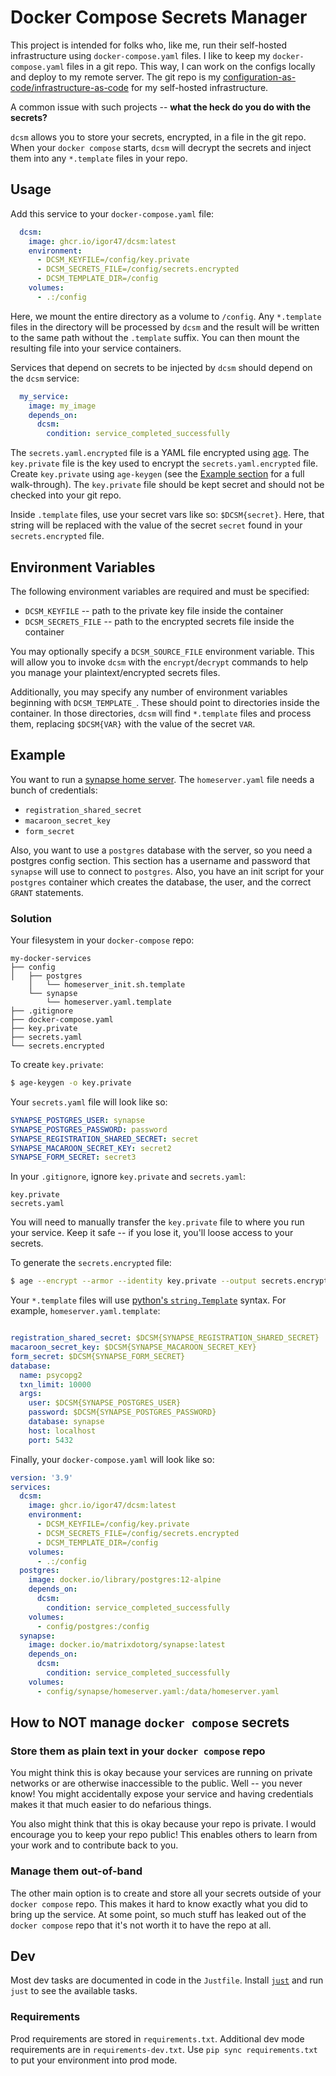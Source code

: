 # Docker Compose Secrets Manager

This project is intended for folks who, like me, run their self-hosted infrastructure using `docker-compose.yaml` files.
I like to keep my `docker-compose.yaml` files in a git repo.
This way, I can work on the configs locally and deploy to my remote server.
The git repo is my [configuration-as-code/infrastructure-as-code](https://www.cloudbees.com/blog/configuration-as-code-everything-need-know) for my self-hosted infrastructure.

A common issue with such projects -- <b>what the heck do you do with the secrets?</b>

`dcsm` allows you to store your secrets, encrypted, in a file in the git repo.
When your `docker compose` starts, `dcsm` will decrypt the secrets and inject them into any `*.template` files in your repo.

## Usage

Add this service to your `docker-compose.yaml` file:

```yaml
  dcsm:
    image: ghcr.io/igor47/dcsm:latest
    environment:
      - DCSM_KEYFILE=/config/key.private
      - DCSM_SECRETS_FILE=/config/secrets.encrypted
      - DCSM_TEMPLATE_DIR=/config
    volumes:
      - .:/config
```

Here, we mount the entire directory as a volume to `/config`.
Any `*.template` files in the directory will be processed by `dcsm` and the result will be written to the same path without the `.template` suffix.
You can then mount the resulting file into your service containers.

Services that depend on secrets to be injected by `dcsm` should depend on the `dcsm` service:

```yaml
  my_service:
    image: my_image
    depends_on:
      dcsm:
        condition: service_completed_successfully
```

The `secrets.yaml.encrypted` file is a YAML file encrypted using [age](https://age-encryption.org/).
The `key.private` file is the key used to encrypt the `secrets.yaml.encrypted` file.
Create `key.private` using `age-keygen` (see the [Example section](#Example) for a full walk-through).
The `key.private` file should be kept secret and should not be checked into your git repo.

Inside `.template` files, use your secret vars like so: `$DCSM{secret}`.
Here, that string will be replaced with the value of the secret `secret` found in your `secrets.encrypted` file.

## Environment Variables

The following environment variables are required and must be specified:

* `DCSM_KEYFILE` -- path to the private key file inside the container
* `DCSM_SECRETS_FILE` -- path to the encrypted secrets file inside the container

You may optionally specify a `DCSM_SOURCE_FILE` environment variable.
This will allow you to invoke `dcsm` with the `encrypt`/`decrypt` commands to help you manage your plaintext/encrypted secrets files.

Additionally, you may specify any number of environment variables beginning with `DCSM_TEMPLATE_`.
These should point to directories inside the container.
In those directories, `dcsm` will find `*.template` files and process them, replacing `$DCSM{VAR}` with the value of the secret `VAR`.

## Example

You want to run a [synapse home server](https://matrix-org.github.io/synapse/latest/welcome_and_overview.html).
The `homeserver.yaml` file needs a bunch of credentials:
* `registration_shared_secret`
* `macaroon_secret_key`
* `form_secret`

Also, you want to use a `postgres` database with the server, so you need a postgres config section.
This section has a username and password that `synapse` will use to connect to `postgres`.
Also, you have an init script for your `postgres` container which creates the database, the user, and the correct `GRANT` statements.

### Solution

Your filesystem in your `docker-compose` repo:

```
my-docker-services
├── config
│   ├── postgres
    │   └── homeserver_init.sh.template
    └── synapse
        └── homeserver.yaml.template
├── .gitignore
├── docker-compose.yaml
├── key.private
├── secrets.yaml
└── secrets.encrypted
```

To create `key.private`:

```bash
$ age-keygen -o key.private
```

Your `secrets.yaml` file will look like so:

```yaml
SYNAPSE_POSTGRES_USER: synapse
SYNAPSE_POSTGRES_PASSWORD: password
SYNAPSE_REGISTRATION_SHARED_SECRET: secret
SYNAPSE_MACAROON_SECRET_KEY: secret2
SYNAPSE_FORM_SECRET: secret3
```

In your `.gitignore`, ignore `key.private` and `secrets.yaml`:

```gitignore
key.private
secrets.yaml
```

You will need to manually transfer the `key.private` file to where you run your service.
Keep it safe -- if you lose it, you'll loose access to your secrets.

To generate the `secrets.encrypted` file:

```bash
$ age --encrypt --armor --identity key.private --output secrets.encrypted secrets.yaml
```

Your `*.template` files will use [python's `string.Template`](https://docs.python.org/3/library/string.html#template-strings) syntax.
For example, `homeserver.yaml.template`:

```yaml

registration_shared_secret: $DCSM{SYNAPSE_REGISTRATION_SHARED_SECRET}
macaroon_secret_key: $DCSM{SYNAPSE_MACAROON_SECRET_KEY}
form_secret: $DCSM{SYNAPSE_FORM_SECRET}
database:
  name: psycopg2
  txn_limit: 10000
  args:
    user: $DCSM{SYNAPSE_POSTGRES_USER}
    password: $DCSM{SYNAPSE_POSTGRES_PASSWORD}
    database: synapse
    host: localhost
    port: 5432
```

Finally, your `docker-compose.yaml` will look like so:

```yaml
version: '3.9'
services:
  dcsm:
    image: ghcr.io/igor47/dcsm:latest
    environment:
      - DCSM_KEYFILE=/config/key.private
      - DCSM_SECRETS_FILE=/config/secrets.encrypted
      - DCSM_TEMPLATE_DIR=/config
    volumes:
      - .:/config
  postgres:
    image: docker.io/library/postgres:12-alpine
    depends_on:
      dcsm:
        condition: service_completed_successfully
    volumes:
      - config/postgres:/config
  synapse:
    image: docker.io/matrixdotorg/synapse:latest
    depends_on:
      dcsm:
        condition: service_completed_successfully
    volumes:
      - config/synapse/homeserver.yaml:/data/homeserver.yaml
```

## How to NOT manage `docker compose` secrets

### Store them as plain text in your `docker compose` repo

You might think this is okay because your services are running on private networks or are otherwise inaccessible to the public.
Well -- you never know!
You might accidentally expose your service and having credentials makes it that much easier to do nefarious things.

You also might think that this is okay because your repo is private.
I would encourage you to keep your repo public!
This enables others to learn from your work and to contribute back to you.

### Manage them out-of-band

The other main option is to create and store all your secrets outside of your `docker compose` repo.
This makes it hard to know exactly what you did to bring up the service.
At some point, so much stuff has leaked out of the `docker compose` repo that it's not worth it to have the repo at all.

## Dev

Most dev tasks are documented in code in the `Justfile`.
Install [`just`](https://just.systems/man/en/chapter_4.html) and run `just` to see the available tasks.

### Requirements

Prod requirements are stored in `requirements.txt`.
Additional dev mode requirements are in `requirements-dev.txt`.
Use `pip sync requirements.txt` to put your environment into prod mode.

